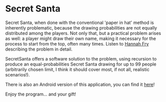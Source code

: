 # Secret Santa

Secret Santa, when done with the conventional 'paper in hat' method is inherently problematic, because the drawing probabilities are not equally distributed among the players.
Not only that, but a practical problem arises as well: a player might draw their own name, making it necessary for the process to start from the top, often many times. Listen to [Hannah Fry](https://www.youtube.com/watch?v=5kC5k5QBqcc) describing the problem in detail.

SecretSanta offers a software solution to the problem, using recursion to produce an equal-probabilities Secret Santa drawing for up to 99 people (arbitrarily chosen limit, I think it should cover most, if not all, realistic scenarios!).

There is also an Android version of this application, you can find it [here](https://github.com/dimitris47/SecretSantaM)!

Enjoy the program... and your gift!
